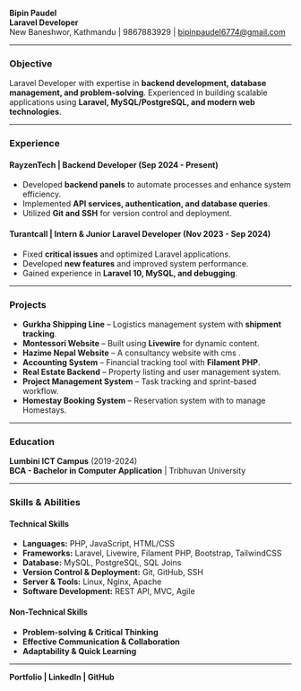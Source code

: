 **Bipin Paudel**\
**Laravel Developer**\
New Baneshwor, Kathmandu | 9867883929 | [bipinpaudel6774@gmail.com](mailto\:bipinpaudel6774@gmail.com)

---

### **Objective**

Laravel Developer with expertise in **backend development, database management, and problem-solving**. Experienced in building scalable applications using **Laravel, MySQL/PostgreSQL, and modern web technologies**.

---

### **Experience**

#### **RayzenTech | Backend Developer** (Sep 2024 - Present)

- Developed **backend panels** to automate processes and enhance system efficiency.
- Implemented **API services, authentication, and database queries**.
- Utilized **Git and SSH** for version control and deployment.

#### **Turantcall | Intern & Junior Laravel Developer** (Nov 2023 - Sep 2024)

- Fixed **critical issues** and optimized Laravel applications.
- Developed **new features** and improved system performance.
- Gained experience in **Laravel 10, MySQL, and debugging**.

---

### **Projects**

- **Gurkha Shipping Line** – Logistics management system with **shipment tracking**.
- **Montessori Website** – Built using **Livewire** for dynamic content.
- **Hazime Nepal Website** – A consultancy website with cms .
- **Accounting System** – Financial tracking tool with **Filament PHP**.
- **Real Estate Backend** – Property listing and user management system.
- **Project Management System** – Task tracking and sprint-based workflow.
- **Homestay Booking System** – Reservation system with to manage Homestays.

---

### **Education**

**Lumbini ICT Campus** (2019-2024)\
**BCA - Bachelor in Computer Application** | Tribhuvan University

---

### **Skills & Abilities**

#### **Technical Skills**

- **Languages:** PHP, JavaScript, HTML/CSS
- **Frameworks:** Laravel, Livewire, Filament PHP, Bootstrap, TailwindCSS
- **Database:** MySQL, PostgreSQL, SQL Joins
- **Version Control & Deployment:** Git, GitHub, SSH
- **Server & Tools:** Linux, Nginx, Apache
- **Software Development:** REST API, MVC, Agile

#### **Non-Technical Skills**

- **Problem-solving & Critical Thinking**
- **Effective Communication & Collaboration**
- **Adaptability & Quick Learning**

---

**Portfolio | LinkedIn | GitHub**


